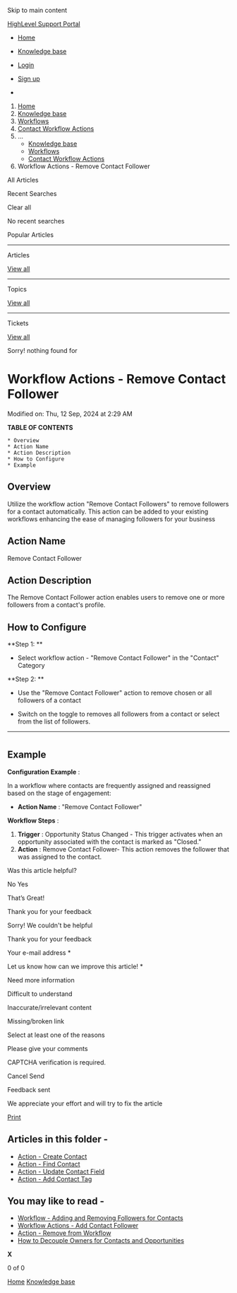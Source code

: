 Skip to main content

[ HighLevel Support Portal ](https://help.gohighlevel.com)

  * [ Home ](/support/home)
  * [ Knowledge base ](/support/solutions)

  * [Login](/support/login)
  * [Sign up](/support/signup)
  * 

  1. [Home](/support/home)
  2. [Knowledge base](/support/solutions)
  3. [Workflows](/support/solutions/48000455132)
  4. [Contact Workflow Actions](/support/solutions/folders/155000000748)
  5. ... 
     * [Knowledge base](/support/solutions)
     * [Workflows](/support/solutions/48000455132)
     * [Contact Workflow Actions](/support/solutions/folders/155000000748)
  6. Workflow Actions - Remove Contact Follower

All  Articles 

Recent Searches

Clear all

No recent searches

Popular Articles

* * *

Articles

[View all](/support/search/solutions)

* * *

Topics

[View all](/support/search/topics)

* * *

Tickets

[View all](/support/search/tickets)

Sorry! nothing found for   

# Workflow Actions - Remove Contact Follower

Modified on: Thu, 12 Sep, 2024 at 2:29 AM

**TABLE OF CONTENTS**

    * Overview
    * Action Name
    * Action Description
    * How to Configure
    * Example

##   

## Overview

Utilize the workflow action "Remove Contact Followers" to remove followers for a contact automatically. This action can be added to your existing workflows enhancing the ease of managing followers for your business

## Action Name

Remove Contact Follower

## Action Description

The Remove Contact Follower action enables users to remove one or more followers from a contact's profile. 

## How to Configure

**Step 1:  **

  * Select workflow action - "Remove Contact Follower" in the "Contact" Category

**Step 2:  **

  * Use the "Remove Contact Follower" action to remove chosen or all followers of a contact

  * Switch on the toggle to removes all followers from a contact or select from the list of followers.

****

#   

## Example

**Configuration Example** :

In a workflow where contacts are frequently assigned and reassigned based on the stage of engagement:

  * **Action Name** : "Remove Contact Follower"

**Workflow Steps** :

  1. **Trigger** : Opportunity Status Changed - This trigger activates when an opportunity associated with the contact is marked as "Closed."
  2. **Action** : Remove Contact Follower- This action removes the follower that was assigned to the contact.

Was this article helpful?

No  Yes 

That’s Great!

Thank you for your feedback

Sorry! We couldn't be helpful

Thank you for your feedback

Your e-mail address *

Let us know how can we improve this article! *

Need more information 

Difficult to understand 

Inaccurate/irrelevant content 

Missing/broken link 

Select at least one of the reasons 

Please give your comments 

CAPTCHA verification is required. 

Cancel  Send 

Feedback sent

We appreciate your effort and will try to fix the article

[Print](javascript:print\(\))

## Articles in this folder -

  * [Action - Create Contact](/support/solutions/articles/155000002685-action-create-contact)
  * [Action - Find Contact](/support/solutions/articles/155000002686-action-find-contact)
  * [Action - Update Contact Field](/support/solutions/articles/155000002688-action-update-contact-field)
  * [Action - Add Contact Tag](/support/solutions/articles/155000003111-action-add-contact-tag)

## You may like to read -

  * [Workflow - Adding and Removing Followers for Contacts](/support/solutions/articles/155000002109-workflow-adding-and-removing-followers-for-contacts)
  * [Workflow Actions - Add Contact Follower](/support/solutions/articles/155000003425-workflow-actions-add-contact-follower)
  * [Action - Remove from Workflow](/support/solutions/articles/155000002553-action-remove-from-workflow)
  * [How to Decouple Owners for Contacts and Opportunities](/support/solutions/articles/155000002273-how-to-decouple-owners-for-contacts-and-opportunities)

**X**

0 of 0 []()

[Home](/support/home) [Knowledge base](/support/solutions)
